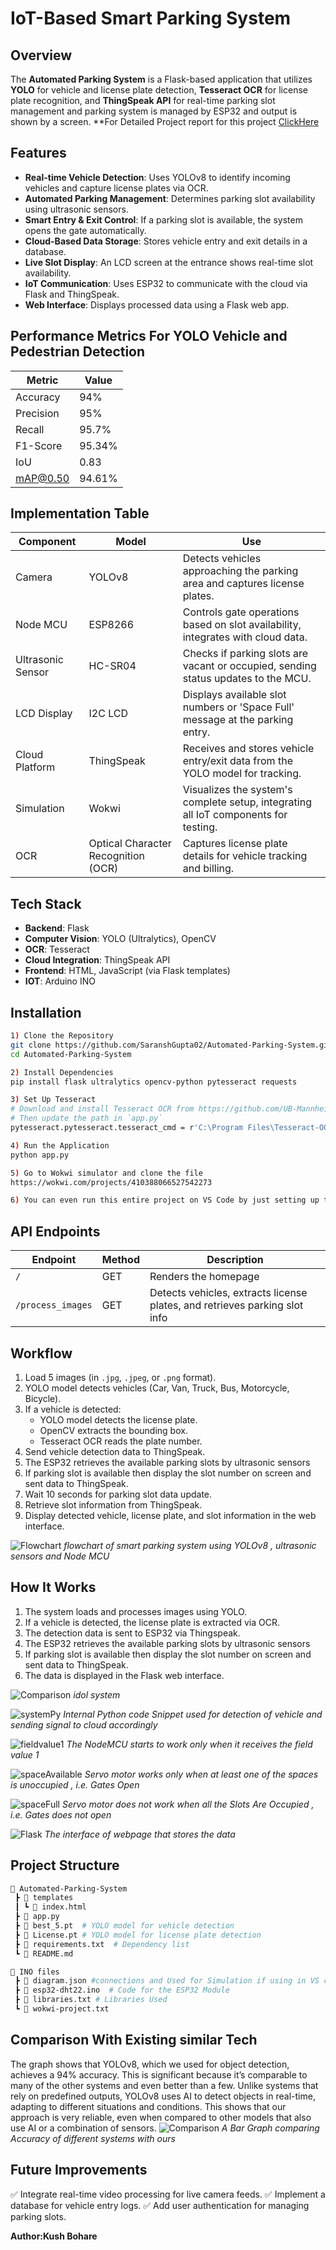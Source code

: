# **IoT-Based Smart Parking System**

## **Overview**
The **Automated Parking System** is a Flask-based application that utilizes **YOLO** for vehicle and license plate detection, **Tesseract OCR** for license plate recognition, and **ThingSpeak API** for real-time parking slot management and parking system is managed by ESP32 and output is shown by a screen.
**For Detailed Project report for this project [ClickHere](https://docs.google.com/document/d/1eMI91i_AxunxBf9wceRgtuGP6XGCJUhY/edit?usp=sharing&ouid=114326110509733353084&rtpof=true&sd=true)


## **Features**
- **Real-time Vehicle Detection**: Uses YOLOv8 to identify incoming vehicles and capture license plates via OCR.
- **Automated Parking Management**: Determines parking slot availability using ultrasonic sensors.
- **Smart Entry & Exit Control**: If a parking slot is available, the system opens the gate automatically.
- **Cloud-Based Data Storage**: Stores vehicle entry and exit details in a database.
- **Live Slot Display**: An LCD screen at the entrance shows real-time slot availability.
- **IoT Communication**: Uses ESP32 to communicate with the cloud via Flask and ThingSpeak.
- **Web Interface**: Displays processed data using a Flask web app.
 
## Performance Metrics For YOLO Vehicle and Pedestrian Detection 

| Metric     | Value   |
|------------|---------|
| Accuracy   | 94%     |
| Precision  | 95%     |
| Recall     | 95.7%   |
| F1-Score   | 95.34%  |
| IoU        | 0.83    |
| mAP@0.50   | 94.61%  |

## Implementation Table
| Component         | Model                          | Use                                                                 |
|-------------------|--------------------------------|---------------------------------------------------------------------|
| Camera            | YOLOv8                         | Detects vehicles approaching the parking area and captures license plates. |
| Node MCU          | ESP8266                        | Controls gate operations based on slot availability, integrates with cloud data. |
| Ultrasonic Sensor | HC-SR04                        | Checks if parking slots are vacant or occupied, sending status updates to the MCU. |
| LCD Display       | I2C LCD                        | Displays available slot numbers or 'Space Full' message at the parking entry. |
| Cloud Platform    | ThingSpeak                     | Receives and stores vehicle entry/exit data from the YOLO model for tracking. |
| Simulation        | Wokwi                          | Visualizes the system's complete setup, integrating all IoT components for testing. |
| OCR               | Optical Character Recognition (OCR) | Captures license plate details for vehicle tracking and billing. |


## **Tech Stack**
- **Backend**: Flask
- **Computer Vision**: YOLO (Ultralytics), OpenCV
- **OCR**: Tesseract
- **Cloud Integration**: ThingSpeak API
- **Frontend**: HTML, JavaScript (via Flask templates)
- **IOT**: Arduino INO

## **Installation**

```bash
1) Clone the Repository
git clone https://github.com/SaranshGupta02/Automated-Parking-System.git
cd Automated-Parking-System

2) Install Dependencies
pip install flask ultralytics opencv-python pytesseract requests

3) Set Up Tesseract
# Download and install Tesseract OCR from https://github.com/UB-Mannheim/tesseract/wiki
# Then update the path in `app.py`
pytesseract.pytesseract.tesseract_cmd = r'C:\Program Files\Tesseract-OCR\tesseract.exe'

4) Run the Application
python app.py

5) Go to Wokwi simulator and clone the file
https://wokwi.com/projects/410388066527542273

6) You can even run this entire project on VS Code by just setting up the Wokwi extension in VS Code
```

## **API Endpoints**
| Endpoint         | Method | Description                                                       |
|-----------------|--------|-------------------------------------------------------------------|
| `/`             | GET    | Renders the homepage                                            |
| `/process_images` | GET    | Detects vehicles, extracts license plates, and retrieves parking slot info |

## **Workflow**
1. Load 5 images (in `.jpg`, `.jpeg`, or `.png` format).
2. YOLO model detects vehicles (Car, Van, Truck, Bus, Motorcycle, Bicycle).
3. If a vehicle is detected:
   - YOLO model detects the license plate.
   - OpenCV extracts the bounding box.
   - Tesseract OCR reads the plate number.
4. Send vehicle detection data to ThingSpeak.
5. The ESP32 retrieves the available parking slots by ultrasonic sensors
6. If parking slot is available then display the slot number on screen and sent data to ThingSpeak.
7. Wait 10 seconds for parking slot data update.
8. Retrieve slot information from ThingSpeak.
9. Display detected vehicle, license plate, and slot information in the web interface.

![Flowchart](Images/Flowchart.png)
*flowchart of smart parking system using YOLOv8 , ultrasonic sensors and Node MCU*

## **How It Works**
1. The system loads and processes images using YOLO.
2. If a vehicle is detected, the license plate is extracted via OCR.
3. The detection data is sent to ESP32 via Thingspeak.
4. The ESP32 retrieves the available parking slots by ultrasonic sensors
5. If parking slot is available then display the slot number on screen and sent data to ThingSpeak.
6. The data is displayed in the Flask web interface.

![Comparison](Images/Project.png)
*idol system*

![systemPy](Images/system.png)
*Internal Python code Snippet used for detection of vehicle and sending signal to cloud accordingly*

![fieldvalue1](Images/fieldvalue1.png)
*The NodeMCU starts to work only when it receives the field value 1*

![spaceAvailable](Images/spaceAvail.png)
*Servo motor works only when at least one of the spaces is unoccupied , i.e. Gates Open*

![spaceFull](Images/spaceFull.png)
*Servo motor does not work when all the Slots Are Occupied , i.e. Gates does not open*

![Flask](Images/Flask.png)
*The interface of webpage that stores the data*



## **Project Structure**
```bash
📂 Automated-Parking-System
 ┣ 📂 templates
 ┃ ┗ 📜 index.html
 ┣ 📜 app.py
 ┣ 📜 best_5.pt  # YOLO model for vehicle detection
 ┣ 📜 License.pt # YOLO model for license plate detection
 ┣ 📜 requirements.txt  # Dependency list
 ┗ 📜 README.md

📂 INO files
 ┣ 📜 diagram.json #connections and Used for Simulation if using in VS code
 ┣ 📜 esp32-dht22.ino  # Code for the ESP32 Module
 ┣ 📜 libraries.txt # Libraries Used
 ┗ 📜 wokwi-project.txt 

```

## **Comparison With Existing similar Tech**
The graph shows that YOLOv8, which we used for object detection, achieves a 94% accuracy. This is significant because it’s comparable to many of the other systems and even better than a few. Unlike systems that rely on predefined outputs, YOLOv8 uses AI to detect objects in real-time, adapting to different situations and conditions. This shows that our approach is very reliable, even when compared to other models that also use AI or a combination of sensors. 
![Comparison](Images/comparision.png)
*A Bar Graph comparing Accuracy of different systems with ours*

## **Future Improvements**
✅ Integrate real-time video processing for live camera feeds.
✅ Implement a database for vehicle entry logs.
✅ Add user authentication for managing parking slots.

**Author:Kush Bohare**